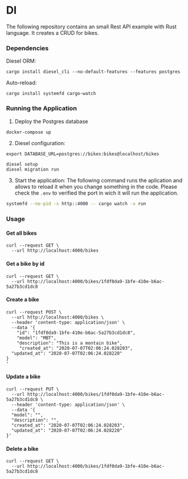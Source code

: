 # DI

The following repository contains an small Rest API example with Rust language. It creates a CRUD for bikes.

### Dependencies

Diesel ORM:

```
cargo install diesel_cli --no-default-features --features postgres
```
Auto-reload:
```
cargo install systemfd cargo-watch
```

### Running the Application

1. Deploy the Postgres database
```bash
docker-compose up
````

2. Diesel configuration:
```
export DATABASE_URL=postgres://bikes:bikes@localhost/bikes
```

```
diesel setup
diesel migration run
```

3. Start the application:
The following command runs the aplication and allows to reload it when you change something in the code. Please check the `.env` to verified the port in wich it will run the application.  
```bash
systemfd --no-pid -s http::4000 -- cargo watch -x run
```

### Usage
#### Get all bikes
```
curl --request GET \
  --url http://localhost:4000/bikes
```

#### Get a bike by id
```
curl --request GET \
  --url http://localhost:4000/bikes/1fdf0da9-1bfe-410e-b6ac-5a27b3cd1dc8
```
#### Create a bike

```
curl --request POST \
  --url http://localhost:4000/bikes \
  --header 'content-type: application/json' \
  --data '{
	"id": "1fdf0da9-1bfe-410e-b6ac-5a27b3cd1dc8",
	"model": "MBT",
	"description": "This is a montain bike",
	 "created_at": "2020-07-07T02:06:24.028203",
  "updated_at": "2020-07-07T02:06:24.028220"
}
'
```

#### Update a bike
```
curl --request PUT \
  --url http://localhost:4000/bikes/1fdf0da9-1bfe-410e-b6ac-5a27b3cd1dc8 \
  --header 'content-type: application/json' \
  --data '{
  "model": "",
  "description": "",
  "created_at": "2020-07-07T02:06:24.028203",
  "updated_at": "2020-07-07T02:06:24.028220"
}'
```


#### Delete a bike
```
curl --request GET \
  --url http://localhost:4000/bikes/1fdf0da9-1bfe-410e-b6ac-5a27b3cd1dc8
```